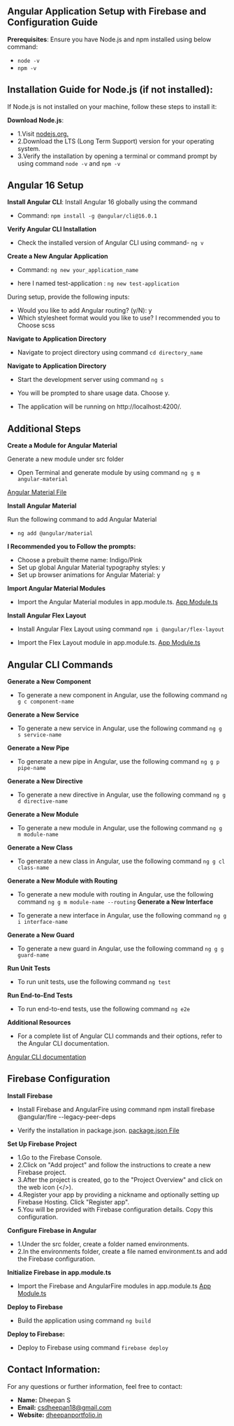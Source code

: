 ## Angular Application Setup with Firebase and Configuration Guide

**Prerequisites**:
Ensure you have Node.js and npm installed using below command:
- `node -v`
- `npm -v`

## Installation Guide for Node.js (if not installed):

If Node.js is not installed on your machine, follow these steps to install it:

**Download Node.js**:

  - 1.Visit [nodejs.org.](https://nodejs.org/en/about/previous-releases)
  - 2.Download the LTS (Long Term Support) version for your operating system.
  - 3.Verify the installation by opening a terminal or command prompt by using command `node -v` and `npm -v`


## Angular 16 Setup

**Install Angular CLI**:
Install Angular 16 globally using the command

- Command: `npm install -g @angular/cli@16.0.1`


**Verify Angular CLI Installation**
- Check the installed version of Angular CLI using command- `ng v`

 **Create a New Angular Application**

- Command: `ng new your_application_name`

- here I named test-application : `ng new test-application`

During setup, provide the following inputs:
   
   - Would you like to add Angular routing? (y/N): y
   - Which stylesheet format would you like to use? I recommended you to Choose scss

 **Navigate to Application Directory**

- Navigate to project directory using command `cd directory_name`

**Navigate to Application Directory**

- Start the development server using command `ng s`

- You will be prompted to share usage data. Choose y.

- The application will be running on http://localhost:4200/.
  

## Additional Steps

**Create a Module for Angular Material**

Generate a new module under src folder 

- Open Terminal and generate module by using command `ng g m angular-material`

 [Angular Material File](src/app/angular-material/angular-material.module.ts)

 **Install Angular Material**

Run the following command to add Angular Material

- `ng add @angular/material`

**I Recommended you to Follow the prompts:**

- Choose a prebuilt theme name: Indigo/Pink
- Set up global Angular Material typography styles: y
- Set up browser animations for Angular Material: y

**Import Angular Material Modules**

- Import the Angular Material modules in app.module.ts.  [App Module.ts](src/app/app.module.ts)

**Install Angular Flex Layout**

- Install Angular Flex Layout using command `npm i @angular/flex-layout`

- Import the Flex Layout module in app.module.ts. [App Module.ts](src/app/app.module.ts)


## Angular CLI Commands

**Generate a New Component**

- To generate a new component in Angular, use the following command `ng g c component-name`

**Generate a New Service**

- To generate a new service in Angular, use the following command `ng g s service-name`

**Generate a New Pipe**

- To generate a new pipe in Angular, use the following command  `ng g p pipe-name`

**Generate a New Directive**

- To generate a new directive in Angular, use the following command `ng g d directive-name`

**Generate a New Module**

- To generate a new module in Angular, use the following command  `ng g m module-name`

**Generate a New Class**

- To generate a new class in Angular, use the following command `ng g cl class-name`

**Generate a New Module with Routing**

- To generate a new module with routing in Angular, use the following command `ng g m module-name --routing`
**Generate a New Interface**

- To generate a new interface in Angular, use the following command `ng g i interface-name` 


**Generate a New Guard**

- To generate a new guard in Angular, use the following command  `ng g g guard-name`

**Run Unit Tests**

- To run unit tests, use the following command  `ng test`

**Run End-to-End Tests**

- To run end-to-end tests, use the following command `ng e2e`

**Additional Resources**

- For a complete list of Angular CLI commands and their options, refer to the Angular CLI documentation. 

[ Angular CLI documentation](https://v17.angular.io/cli?c=bolhadev?c=bolhadev)


## Firebase Configuration

**Install Firebase**

- Install Firebase and AngularFire using command npm install firebase @angular/fire --legacy-peer-deps

- Verify the installation in package.json. [package.json File](package.json)

**Set Up Firebase Project**

- 1.Go to the Firebase Console.
- 2.Click on "Add project" and follow the instructions to create a new Firebase project.
- 3.After the project is created, go to the "Project Overview" and click on the web icon (</>).
- 4.Register your app by providing a nickname and optionally setting up Firebase Hosting. Click "Register app".
- 5.You will be provided with Firebase configuration details. Copy this configuration.

**Configure Firebase in Angular**

- 1.Under the src folder, create a folder named environments.
- 2.In the environments folder, create a file named environment.ts and add the Firebase configuration.

**Initialize Firebase in app.module.ts**

- Import the Firebase and AngularFire modules in app.module.ts  [App Module.ts](src/app/app.module.ts)

**Deploy to Firebase**

- Build the application using command `ng build`

**Deploy to Firebase:**

- Deploy to Firebase using command `firebase deploy`

## Contact Information:
For any questions or further information, feel free to contact:

- **Name:** Dheepan S
- **Email:** csdheepan18@gmail.com
- **Website:** [dheepanportfolio.in](https://dheepanportfolio.in)

